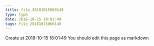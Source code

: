 ```yaml
---
title: file_20181015060149
type: type
date: 2018-10-15 18:01:49
tags: file_20181015060149
---
```


Create at 2018-10-15 18:01:49
You should edit this page as markdown
